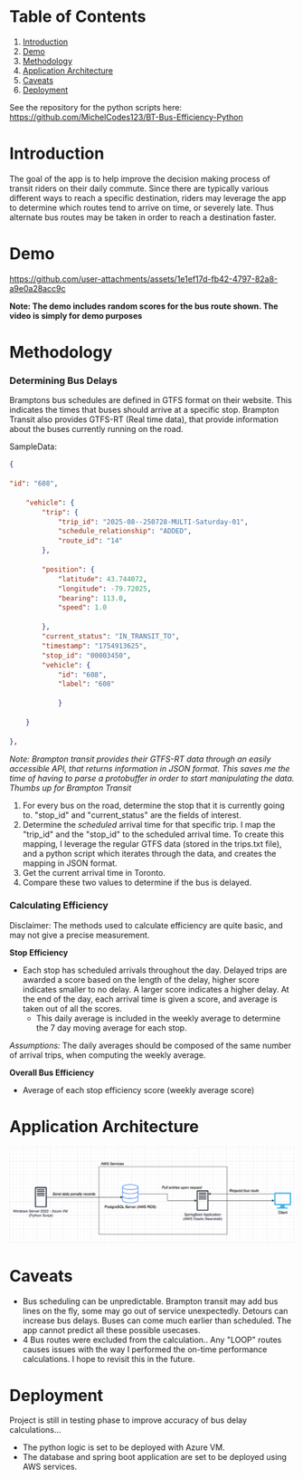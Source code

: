 # Table of Contents
1. [Introduction](#introduction)
2. [Demo](#demo)
2. [Methodology](#methodology)
3. [Application Architecture](#application-architecture)
4. [Caveats](#caveats) 
5. [Deployment](#deployment)

See the repository for the python scripts here: https://github.com/MichelCodes123/BT-Bus-Efficiency-Python

# Introduction 
The goal of the app is to help improve the decision making process of transit riders on their daily commute. Since there are typically various different ways to reach a specific destination, riders may leverage the app to determine which routes tend to arrive on time, or severely late. Thus alternate bus routes may be taken in order to reach a destination faster. 

# Demo 

https://github.com/user-attachments/assets/1e1ef17d-fb42-4797-82a8-a9e0a28acc9c

**Note: The demo includes random scores for the bus route shown. The video is simply for demo purposes**

# Methodology 

### Determining Bus Delays
Bramptons bus schedules are defined in GTFS format on their website. This indicates the times that buses should arrive at a specific stop. Brampton Transit also provides GTFS-RT (Real time data), that provide information about the buses currently running on the road.

SampleData: 
```json
{

"id": "608",

	"vehicle": {
		"trip": {
			"trip_id": "2025-08--250728-MULTI-Saturday-01",
			"schedule_relationship": "ADDED",
			"route_id": "14"
		},
		
		"position": {
			"latitude": 43.744072,
			"longitude": -79.72025,
			"bearing": 113.0,
			"speed": 1.0
		
		},
		"current_status": "IN_TRANSIT_TO",
		"timestamp": "1754913625",
		"stop_id": "00003450",
		"vehicle": {
			"id": "608",
			"label": "608"
		
			}
		
	}

},
```

*Note: Brampton transit provides their GTFS-RT data through an easily accessible API, that returns information in JSON format. This saves me the time of having to parse a protobuffer in order to start manipulating the data. Thumbs up for Brampton Transit*

1. For every bus on the road, determine the stop that it is currently going to. "stop_id" and "current_status" are the fields of interest. 
2. Determine the *scheduled* arrival time for that specific trip. I map the "trip_id" and the "stop_id" to the scheduled arrival time. To create this mapping, I leverage the regular GTFS data (stored in the trips.txt file), and a python script which iterates through the data, and creates the mapping in JSON format. 
3. Get the current arrival time in Toronto.
4. Compare these two values to determine if the bus is delayed. 

### Calculating Efficiency
Disclaimer: The methods used to calculate efficiency are quite basic, and may not give a precise measurement.

**Stop Efficiency**
- Each stop has scheduled arrivals throughout the day. Delayed trips are awarded a score based on the length of the delay, higher score indicates smaller to no delay. A larger score indicates a higher delay. At the end of the day, each arrival time is given a score, and average is taken out of all the scores.
    - This daily average is included in the weekly average to determine the 7 day moving average for each stop. 

*Assumptions:*
The daily averages should be composed of the same number of arrival trips, when computing the weekly average. 

**Overall Bus Efficiency**
- Average of each stop efficiency score (weekly average score)


# Application Architecture 
![Application Architecture](AppArch.png)


# Caveats
- Bus scheduling can be unpredictable. Brampton transit may add bus lines on the fly, some may go out of service unexpectedly. Detours can increase bus delays. Buses can come much earlier than scheduled. The app cannot predict all these possible usecases.
- 4 Bus routes were excluded from the calculation.. Any "LOOP" routes causes issues with the way I performed the on-time performance calculations. I hope to revisit this in the future.

# Deployment
Project is still in testing phase to improve accuracy of bus delay calculations...
- The python logic is set to be deployed with Azure VM.
- The database and spring boot application are set to be deployed using AWS services. 
